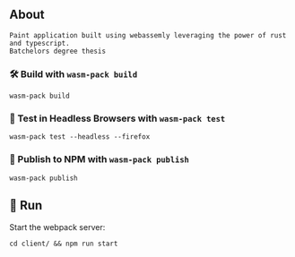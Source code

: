 ## About
    Paint application built using webassemly leveraging the power of rust and typescript.
    Batchelors degree thesis

### 🛠️ Build with `wasm-pack build`

```
wasm-pack build
```

### 🔬 Test in Headless Browsers with `wasm-pack test`

```
wasm-pack test --headless --firefox
```

### 🎁 Publish to NPM with `wasm-pack publish`

```
wasm-pack publish
```

## 🚴 Run

Start the webpack server:

```
cd client/ && npm run start
```

